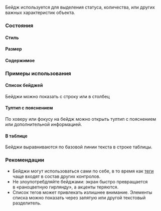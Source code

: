 Бейдж используется для выделения статуса, количества, или других важных характеристик объекта.

### Состояния

#### Стиль

<!-- example(badge-fill-and-style) -->

#### Размер

<!-- example(badge-size) -->

#### Содержимое

<!-- example(badge-content) -->

### Примеры использования

#### Список бейджей

Бейджи можно показать с строку или в столбец

<!-- example(badge-list) -->

#### Тултип с пояснением

По ховеру или фокусу на бейдж можно открыть тултип с пояснением или дополнительной информацией.

<!-- example(badge-tooltip) -->

#### В таблице

Бейджи выравниваются по базовой линии текста в строке таблицы.

<!-- example(badge-table) -->

### Рекомендации

-   Бейджи могут использоваться сами по себе, в то время как [теги](/components/tag) чаще входят в состав других контролов.
-   Не злоупотребдляйте бейджами: экран быстро превращается в «раноцветную гирлянду», а акценты теряются.
-   Список тегов может привлекать излишнее внимание. Элементы списка можно показать через запятую или другой текстовый разделитель.
